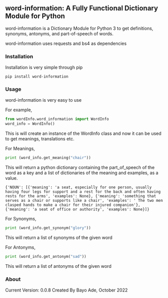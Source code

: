 ## word-information: A Fully Functional Dictionary Module for Python

word-information is a Dictionary Module for Python 3 to get definitions, synonyms, antonyms, and part-of-speech of words. 

word-information uses requests and bs4 as dependencies

### Installation

Installation is very simple through pip

```
pip install word-information
```


### Usage

word-information is very easy to use

For example,

```python
from wordInfo.word_information import WordInfo
word_info = WordInfo()
```

This is will create an instance of the WordInfo class and now it can be used to get meanings, translations etc.

For Meanings,

```python
print (word_info.get_meaning("chair"))
```

This will return a python dictionary containing the part_of_speech of the word as a key and a list of dictionaries of the meaning and examples, as a value.

```
{'NOUN': [{'meaning': 'a seat, especially for one person, usually having four legs for support and a rest for the back and often having rests for the arms', 'examples': None}, {'meaning': 'something that serves as a chair or supports like a chair', 'examples': ' The two men clasped hands to make a chair for their injured companion'}, {'meaning': 'a seat of office or authority', 'examples': None}]}                                                                       
```


For Synonyms,

```python
print (word_info.get_synonym("glory"))
```

This will return a list of synonyms of the given word

For Antonyms,

```python
print (word_info.get_antonym("sad"))

```
This will return a list of antonyms of the given word

### About

Current Version: 0.0.8
Created By Bayo Ade, October 2022